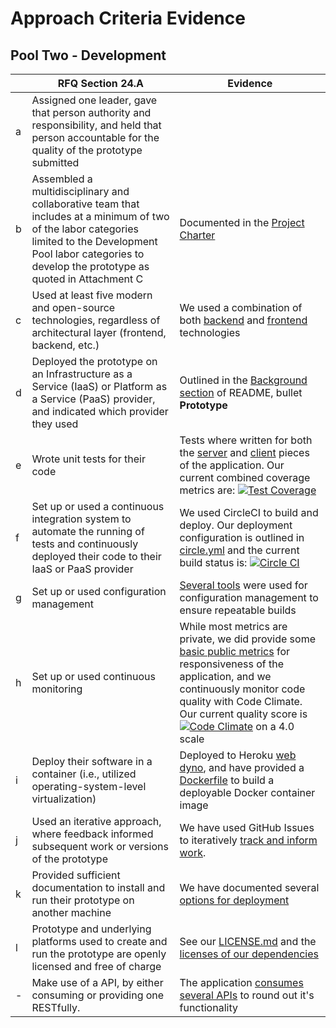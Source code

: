 # Approach Criteria Evidence

## Pool Two - Development

|    | RFQ Section 24.A | Evidence |
|----|------------------|----------|
| a  | Assigned one leader, gave that person authority and responsibility, and held that person accountable for the quality of the prototype submitted | |
| b  | Assembled a multidisciplinary and collaborative team that includes at a minimum of two of the labor categories limited to the Development Pool labor categories to develop the prototype as quoted in Attachment C | Documented in the [Project Charter](https://github.com/devis/18FAgileBPA/wiki/Project-Charter#team-roles) |
| c  | Used at least five modern and open-source technologies, regardless of architectural layer (frontend, backend, etc.) | We used a combination of both [backend](README.md@back-end--api-stack) and [frontend](README.md##front-end--ui-tools) technologies |
| d  | Deployed the prototype on an Infrastructure as a Service (IaaS) or Platform as a Service (PaaS) provider, and indicated which provider they used | Outlined in the [Background section](README.md#background) of README, bullet **Prototype** |
| e  | Wrote unit tests for their code | Tests where written for both the [server](https://github.com/devis/18FAgileBPA/tree/master/test/spec/server) and [client](https://github.com/devis/18FAgileBPA/tree/master/test/spec/client) pieces of the application. Our current combined coverage metrics are: [![Test Coverage](https://codeclimate.com/github/devis/18FAgileBPA/badges/coverage.svg)](https://codeclimate.com/github/devis/18FAgileBPA/coverage) |
| f  | Set up or used a continuous integration system to automate the running of tests and continuously deployed their code to their IaaS or PaaS provider | We used CircleCI to build and deploy. Our deployment configuration is outlined in [circle.yml](https://github.com/devis/18FAgileBPA/blob/master/circle.yml) and the current build status is: [![Circle CI](https://circleci.com/gh/devis/18FAgileBPA.svg?style=svg)](https://circleci.com/gh/devis/18FAgileBPA) |
| g  | Set up or used configuration management | [Several tools](README.md#configuration-management) were used for configuration management to ensure repeatable builds |
| h  | Set up or used continuous monitoring | While most metrics are private, we did provide some [basic public metrics](README.md#application-monitoring) for responsiveness of the application, and we continuously monitor code quality with Code Climate. Our current quality score is [![Code Climate](https://codeclimate.com/github/devis/18FAgileBPA/badges/gpa.svg)](https://codeclimate.com/github/devis/18FAgileBPA) on a 4.0 scale |
| i  | Deploy their software in a container (i.e., utilized operating-system-level virtualization) | Deployed to Heroku [web dyno](https://devcenter.heroku.com/articles/dynos#dynos), and have provided a [Dockerfile](https://github.com/devis/18FAgileBPA-docker) to build a deployable Docker container image |
| j  | Used an iterative approach, where feedback informed subsequent work or versions of the prototype | We have used GitHub Issues to iteratively [track and inform work](https://github.com/devis/18FAgileBPA/issues/1).|
| k  | Provided sufficient documentation to install and run their prototype on another machine | We have documented several [options for deployment](README.md#deploying) |
| l  | Prototype and underlying platforms used to create and run the prototype are openly licensed and free of charge | See our [LICENSE.md](LICENSE.md) and the [licenses of our dependencies](DEPENDENCY_LICENSES.md) |
| -  | Make use of a API, by either consuming or providing one RESTfully. | The application [consumes several APIs](https://github.com/devis/18FAgileBPA/wiki/Consumed-APIs) to round out it's functionality |
